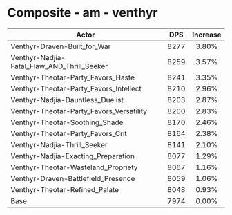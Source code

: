 # Composite - am - venthyr
| Actor | DPS | Increase |
|---|:---:|:---:|
|Venthyr-Draven-Built_for_War|8277|3.80%|
|Venthyr-Nadjia-Fatal_Flaw_AND_Thrill_Seeker|8259|3.57%|
|Venthyr-Theotar-Party_Favors_Haste|8241|3.35%|
|Venthyr-Theotar-Party_Favors_Intellect|8210|2.96%|
|Venthyr-Nadjia-Dauntless_Duelist|8203|2.87%|
|Venthyr-Theotar-Party_Favors_Versatility|8200|2.83%|
|Venthyr-Theotar-Soothing_Shade|8170|2.46%|
|Venthyr-Theotar-Party_Favors_Crit|8164|2.38%|
|Venthyr-Nadjia-Thrill_Seeker|8141|2.10%|
|Venthyr-Nadjia-Exacting_Preparation|8077|1.29%|
|Venthyr-Theotar-Wasteland_Propriety|8067|1.16%|
|Venthyr-Draven-Battlefield_Presence|8059|1.06%|
|Venthyr-Theotar-Refined_Palate|8048|0.93%|
|Base|7974|0.00%|
